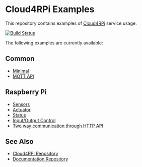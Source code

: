 Cloud4RPi Examples
=======

This repository contains examples of [Cloud4RPi](https://cloud4rpi.io/) service usage.

[![Build Status](https://travis-ci.org/cloud4rpi/cloud4rpi-examples.svg?branch=master)](https://travis-ci.org/cloud4rpi/cloud4rpi-examples)

The following examples are currently available:

## Common

* [Minimal](common/minimal.py)
* [MQTT API](common/mqtt_api.py)

## Raspberry Pi

* [Sensors](raspberrypi/sensors.py)
* [Actuator](raspberrypi/actuator.py)
* [Status](raspberrypi/status.py)
* [Input/Output Control](raspberrypi/control.py)
* [Two way communication through HTTP API](raspberrypi/http_exchange.py)

## See Also

* [Cloud4RPi Repository](https://github.com/cloud4rpi/cloud4rpi)
* [Documentation Repository](https://github.com/cloud4rpi/docs)